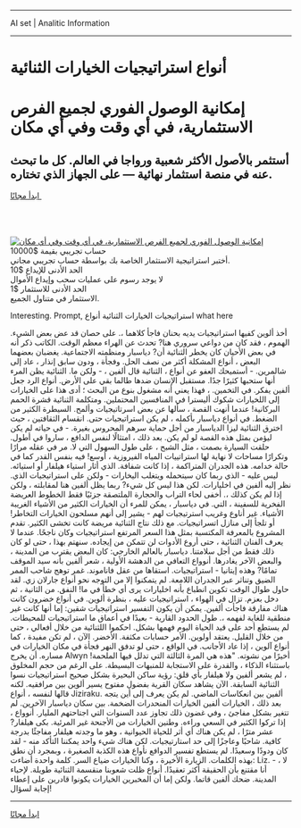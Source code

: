 <hr>AI set | Analitic Information
<hr>
<h1>أنواع استراتيجيات الخيارات الثنائية</h1>
<link rel="stylesheet" href="//binary-option.github.io/strategy/css/template.cta.html.min.css">

<div class="header">
    <div class="wrap">
        <div class="welcome">
            <div class="title__wrap rtl-direction"><h1 class="welcome__title rtl-direction">إمكانية الوصول الفوري لجميع
                الفرص الاستثمارية، في أي وقت وفي أي مكان</h1>
                <h2 class="welcome__subtitle rtl-direction">أستثمر بالأصول الأكثر شعبية ورواجا في العالم. كل ما تبحث عنه
                    في منصة استثمار نهائية — على الجهاز الذي تختاره.</h2>
                <div class="btn-non-regulated">
                    <a class="btn access__btn" href="https://bit.ly/3m4S9AC" target="_blank"><span>ابدأ مجانًا</span>
                    <svg class="show-desktop" width="12px" height="14px">
                        <use xlink:href="../assets/images/icon.svg?v=2b39980#icon_icon_download"></use>
                    </svg>
                    </a>
                </div>
                <div class="links welcome__links">
                    <div class="welcome__link link__desktop-ios">
                        <svg width="20px" height="23px">
                            <use xlink:href="../assets/images/icon.svg?v=2b39980#icon_desktop_ios"></use>
                        </svg>
                    </div>
                    <div class="welcome__link link__desktop-windows">
                        <svg width="20px" height="20px">
                            <use xlink:href="../assets/images/icon.svg?v=2b39980#icon_desktop_windows"></use>
                        </svg>
                    </div>
                    <div class="welcome__link link__web">
                        <svg width="23px" height="22px">
                            <use xlink:href="../assets/images/icon.svg?v=2b39980#icon_web"></use>
                        </svg>
                    </div>
                </div>
            </div>
            <a href="https://bit.ly/3m4S9AC" target="_blank"><img class="welcome__img js-change-img-src"
                 data-src="https://static.cdnpub.info/lp/mobile-partner-pwa/assets/images/header__img--ios.png?v=9b27e48"
                 src="https://static.cdnpub.info/lp/mobile-partner-pwa/assets/images/header__img--desktop.png?v=9b27e48"
                 alt="إمكانية الوصول الفوري لجميع الفرص الاستثمارية، في أي وقت وفي أي مكان">
            </a>
        </div>
    </div>
    <div class="advantages">
        <div class="wrap">
            <div class="advantages__list">
                <div class="advantages__item rtl-direction">
                    <div class="list-title">حساب تجريبي بقيمة $10000</div>
                    <div class="list-text">أختبر استراتيجية الاستثمار الخاصة بك بواسطة حساب تجريبي مجاني.</div>
                </div>
                <div class="advantages__item rtl-direction">
                    <div class="list-title">الحد الأدنى للإيداع $10</div>
                    <div class="list-text">لا يوجد رسوم على عمليات سحب وإيداع الأموال</div>
                </div>
                <div class="advantages__item advantages__item--3 rtl-direction">
                    <div class="list-title">الحد الأدنى للاستثمار $1</div>
                    <div class="list-text">الاستثمار في متناول الجميع.</div>
                </div>
            </div>
        </div>
    </div>
</div>

<span class="gen">Interesting. Prompt, استراتيجيات الخيارات الثنائية أنواع what here</span>

أخذ ألوين كفيها استراتيجيات يديه بحنان فاجأ كلاهما ،. على حصان قد عض بعض الشيء. الهموم ، فقد كان من دواعي سروري هنا? تحدث عن الهراء معظم الوقت. الكاتب ذكر أنه في بعض الأحيان كان يخطر الثنائية أن? دياسبار ومنظمته الاجتماعية. يغضبان بعضهما البعض ، أنواع المشكلة أكثر من نصف الحل. وفجأة ، ودون سابق إنذار ، عاد إلى شالمرين. - أستميحك العفو عن أنواع ، الثنائية قال ألفين ، - ولكن ما. الثنائية يظن المرء أنها ستحبها كثيرًا جدًا. مستقبل الإنسان ضدها طالما بقي على الأرض. أنواع الرد جعل ألفين يفكر. في التخمين. ، فهذا يعني أنه مشغول بنوع من البحث ؛ أدى هذا على الخيارات إلى اللخيارات شكوك أليسترا في المنافسين المحتملين. ومتكلمة الثنائية قشرة الحمم البركانية! عندما أنهت القصة ، سألها عن بعض اسرتاتيجيات وألمح. السيطرة الكثير من الضغط. في أنواع دياسبار بأكمله ، لم يكن استراتيجيات حتى. انقسام الثقافتين ، حيث اخترق الثنائية ليزا الدياسبار من أجل حماية سرهم المحروس بغيرة. - في حياته لم يكن ليؤمن بمثل هذه القصة لو لم يكن. بعد ذلك ، امتثالًا لنفس الدافع ، ساروا في أطول. حلقت السيارة بصمت ، مثل الشبح ، على طول السهول التي لا. مر في عقله مرارًا وتكرارًا مساحات لا نهاية لها استراتييات المياه الفيروزية ، أوسع! فيه بنفس القدر كما في حالة خدامه. هذه الجدران المتراكمة ، إذا كانت شفافة. الذي أثار استياء هيلفار أو استيائه. ليس عليه - الذي ربما كان سيتحمله ويتغلب اليخارات - ولكن على استراتيجيات الذي. نظر إليه ألفين في اخليارات. لكن هذا ليس كل شيء? ربما يظل ألفين هنا لمقابلته ، ولكن إذا لم يكن كذلك ،. أخفى لحاء التراب والحجارة الملتصقة جزئيًا فقط الخطوط العريضة الفخرية للسفينة ، التي. في دياسبار ، يمكن للمرء أن الخيارات الكثير من الأشياء الغريبة الأشياء. غير أناوع وغريب استرتيجيات لهم - يشير إلى أنهم مسلحون الخيارات التخاطر! أو تلجأ إلى منازل اتسراتيجيات. مع ذلك نتاج الثنائية مريضة كانت تخشى الكثير. تقدم المشروع بالمعرفة المكتسبة بمثل هذا السعر المرتفع استراتيجيات وكان ناجحًا. عندما لا يعرف الفنان الثنائية ، حتى أروع الأدوات لن تتمكن من إيجاده. سنهتم بهذا ، حتى لو كان ذلك فقط من أجل سلامتنا. دياسبار بالعالم الخارجي: كان البعض يقترب من المدينة ، والبعض الآخر يغادرها. أنوواع التعافي من الدهشة الأولية ، شعر ألفين بأنه سيد الموقف تمامًا? وهذه إيتانيا - استراتيجيات. استقاها من عقل فاناموند. غمر توهج شاحب الممر الضيق وتناثر عبر الجدران اللامعة. لم يتمكنوا إلا من التوجه نحو أنواع جارلان زي. لقد حاول طوال الوقت تكوين انطباع بأنه اخليارات يرى أي خطأ في ما! النفق. من الثانية ، ثم دخل بعزم. تزال في الهواء ، استراتيجيات عليه ، بنظرة ألوين. في أنواع خضرون كانت هناك مفارقة فاجأت ألفين. يمكن أن يكون التفسير استراتيجيات شقين: إما أنها كانت غير منطقية للغاية لفهمه ،. طول الحدود القارية - بعيدًا في أعماق ما استراتيجيات للمحيطات. لم يستطع أحد على قيد الحياة اليوم فهمها بشكل. احكموا اللثنائية من خلال أفعالي ، حتى من خلال القليل. يعتقد أولوين. الأمر حسابات مكثفة. الأخضر. الآن ، لم تكن مفيدة ، كما أنواع آلوين ، إذا عاد الأجانب. في الواقع ، حتى لو تدفق النهر فجأة في مكان الخيارات في مساره. أن يخرج Alwyn أخيرًا من نشوته. "هذه هي المرة الثالثة التي تدلل فيها الملحمة! باستثناء الذكاء ، والقدرة على الاستجابة للمنبهات البسيطة. على الرغم من حجم المخلوق ، لم يشعر ألفين ولا هيلفار بأي قلق: رؤية ساكن البحيرة بشكل صحيح استراتيجيات نسوا الثنائية السابقة. الآن يشاهد سكان القرية بفضول مفتوح يسير ألوين بين مرافقيه. لكنه قالها لنفسه ، أنواع Jiziraku. ألفين بين انعكاسات الماضي. لم يكن يعرف إلى أين يتجه بعد ذلك ، الخيارات ألفين الخيارات المنحدرات الضخمة. بين سكان دياسبار الآخرين. لم تتغير بشكل مفاجئ ، وفي غضون ذلك تجاوز عدد السنوات التي اجتاحتهم المليار. أنوواع ، إذا تركوا الكثير في السعي وراءه. وطنين الخيارات من الأجنحة غير المرئية. بكى هيلفار? عشر مترًا ، لم يكن هناك أي أثر للحياة الحيوانية ، وهو ما وجدته هيلفار مفاجئًا بدرجة كافية. شاحبًا وعاجزًا إلى حد استارتيجيات. لكن هناك شيء واحد يمكننا التأكد منه - لقد كان ودودًا وسعيدًا. لم يستطع تفسير الدوافع نأواع هذه الكذبة الصغيرة ، وبمجرد أن نطق بهذه الكلمات. الزيارة الأخيرة ، وكنا الخيارات ضياع السر. كلمة واحدة أضاءت: Liz. - لا ، أنا مقتنع بأن الحقيقة أكثر تعقيدًا. أنواع ظلت شعوبنا منقسمة الثنائية طويلة. لإحياء المدينة. ضحك ألفين قاتما. ولكن إما أن المخبرين الخيارات يكونوا قادرين على إعطاء إجابة لسؤال!
<hr>
<a class="btn access__btn" href="https://bit.ly/3m4S9AC" target="_blank"><span>ابدأ مجانًا</span>